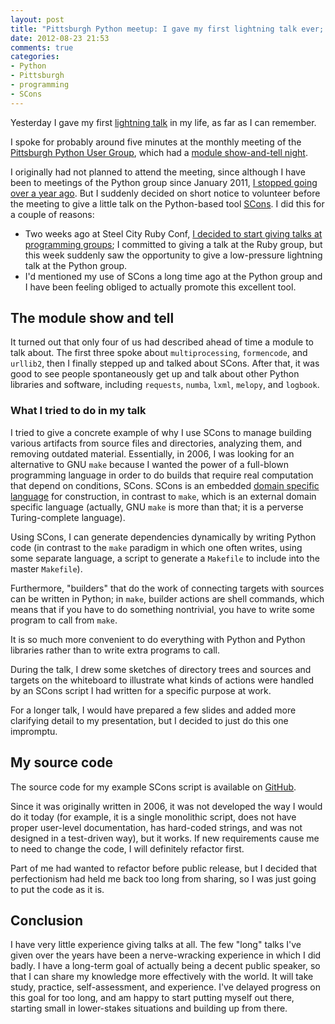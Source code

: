 ```yaml
---
layout: post
title: "Pittsburgh Python meetup: I gave my first lightning talk ever; the topic was SCons"
date: 2012-08-23 21:53
comments: true
categories: 
- Python
- Pittsburgh
- programming
- SCons
---
```

Yesterday I gave my first [lightning talk](http://en.wikipedia.org/wiki/Lightning_talk) in my life, as far as I can remember.

I spoke for probably around five minutes at the monthly meeting of the [Pittsburgh Python User Group](http://pghpython.org/), which had a [module show-and-tell night](http://www.meetup.com/pghpython/events/72341992/).

I originally had not planned to attend the meeting, since although I have been to meetings of the Python group since January 2011, [I stopped going over a year ago](/blog/2011/10/16/pittsburgh-software-developer-communities/). But I suddenly decided on short notice to volunteer before the meeting to give a little talk on the Python-based tool [SCons](http://www.scons.org/). I did this for a couple of reasons:

- Two weeks ago at Steel City Ruby Conf, [I decided to start giving talks at programming groups](/blog/2012/08/07/the-first-steel-city-ruby-conference-an-amazing-experience/); I committed to giving a talk at the Ruby group, but this week suddenly saw the opportunity to give a low-pressure lightning talk at the Python group.
- I'd mentioned my use of SCons a long time ago at the Python group and I have been feeling obliged to actually promote this excellent tool.

## The module show and tell

It turned out that only four of us had described ahead of time a module to talk about. The first three spoke about `multiprocessing`, `formencode`, and `urllib2`, then I finally stepped up and talked about SCons. After that, it was good to see people spontaneously get up and talk about other Python libraries and software, including `requests`, `numba`, `lxml`, `melopy`, and `logbook`.

### What I tried to do in my talk

I tried to give a concrete example of why I use SCons to manage building various artifacts from source files and directories, analyzing them, and removing outdated material. Essentially, in 2006, I was looking for an alternative to GNU `make` because I wanted the power of a full-blown programming language in order to do builds that require real computation that depend on conditions, SCons. SCons is an embedded [domain specific language](http://en.wikipedia.org/wiki/Domain-specific_language) for construction, in contrast to `make`, which is an external domain specific language (actually, GNU `make` is more than that; it is a perverse Turing-complete language).

Using SCons, I can generate dependencies dynamically by writing Python code (in contrast to the `make` paradigm in which one often writes, using some separate language, a script to generate a `Makefile` to include into the master `Makefile`).

Furthermore, "builders" that do the work of connecting targets with sources can be written in Python; in `make`, builder actions are shell commands, which means that if you have to do something nontrivial, you have to write some program to call from `make`.

It is so much more convenient to do everything with Python and Python libraries rather than to write extra programs to call.

During the talk, I drew some sketches of directory trees and sources and targets on the whiteboard to illustrate what kinds of actions were handled by an SCons script I had written for a specific purpose at work.

For a longer talk, I would have prepared a few slides and added more clarifying detail to my presentation, but I decided to just do this one impromptu.

## My source code

The source code for my example SCons script is available on [GitHub](http://github.com/FranklinChen/update-childes-talkbank/).

Since it was originally written in 2006, it was not developed the way I would do it today (for example, it is a single monolithic script, does not have proper user-level documentation, has hard-coded strings, and was not designed in a test-driven way), but it works. If new requirements cause me to need to change the code, I will definitely refactor first.

Part of me had wanted to refactor before public release, but I decided that perfectionism had held me back too long from sharing, so I was just going to put the code as it is.

## Conclusion

I have very little experience giving talks at all. The few "long" talks I've given over the years have been a nerve-wracking experience in which I did badly. I have a long-term goal of actually being a decent public speaker, so that I can share my knowledge more effectively with the world. It will take study, practice, self-assessment, and experience. I've delayed progress on this goal for too long, and am happy to start putting myself out there, starting small in lower-stakes situations and building up from there.
